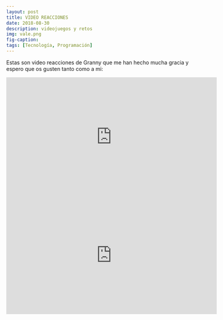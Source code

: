 ```yaml
---
layout: post
title: VIDEO REACCIONES
date: 2018-08-30
description: videojuegos y retos 
img: vale.png
fig-caption: 
tags: [Tecnología, Programación]
---
```


Estas son video reacciones de Granny que me han hecho mucha gracia y espero que os gusten tanto como a mi:
<iframe width="560" height="315" src="https://www.youtube.com/embed/32nx6lRycls" frameborder="0" allow="autoplay; encrypted-media" allowfullscreen></iframe>
<iframe width="560" height="315" src="https://www.youtube.com/embed/CbBl-3tqOn8" frameborder="0" allow="autoplay; encrypted-media" allowfullscreen></iframe>
